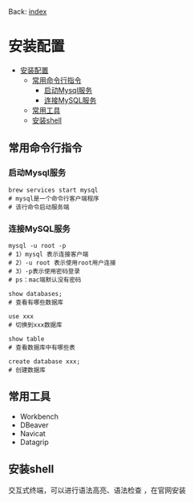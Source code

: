 Back: [index](index.md)


# 安装配置

- [安装配置](#安装配置)
  - [常用命令行指令](#常用命令行指令)
    - [启动Mysql服务](#启动mysql服务)
    - [连接MySQL服务](#连接mysql服务)
  - [常用工具](#常用工具)
  - [安装shell](#安装shell)
## 常用命令行指令
### 启动Mysql服务
```shell
brew services start mysql
# mysql是一个命令行客户端程序
# 该行命令启动服务端
```
### 连接MySQL服务
```shell
mysql -u root -p
# 1）mysql 表示连接客户端
# 2）-u root 表示使用root用户连接
# 3）-p表示使用密码登录
# ps：mac端默认没有密码
```
```shell
show databases;
# 查看有哪些数据库
```
```shell
use xxx
# 切换到xxx数据库
```
```shell
show table
# 查看数据库中有哪些表
```
```shell
create database xxx;
# 创建数据库
```
## 常用工具
- Workbench
- DBeaver
- Navicat
- Datagrip
## 安装shell
交互式终端，可以进行语法高亮、语法检查  ，在官网安装
